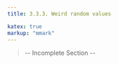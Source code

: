 ```yaml
---
title: 3.3.3. Weird random values

katex: true
markup: "mmark"
---
```


> -- Incomplete Section --

<!-- When writing a static question, the numbers chosen generally follow a number of implicit assumptions, such as: 

- If a question involves finding GCD/LCM of 2 numbers, the values given should be different
- When calculating an answer in currency, the final answer should be in the proper denominations (i.e. not having 0.001 USD, or 0.5 JPY).

Some of these are harder to deal with - such as picking 3 random points on a grid and making sure they form a triangle, not a line. The randomisation methods covered in [4.1. Introducing 'Randomness'](#41-introducing-randomness) may be able to help out with this.

If you forget to check for these conditions when randomising your values, then often you end up with a question that either sounds weird, or no longer assesses what was originally intended:

<img src="https://i.imgur.com/wKbLF75.png" width="400px"/>

> The aim in the above question is for students learn how to calculate distance when several speeds are given - but this does not apply if the speeds given are the same! -->